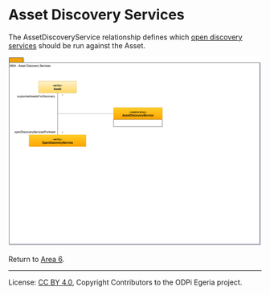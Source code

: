 <!-- SPDX-License-Identifier: CC-BY-4.0 -->
<!-- Copyright Contributors to the ODPi Egeria project. -->

# Asset Discovery Services

The AssetDiscoveryService relationship defines which
[open discovery services](../../../open-metadata-implementation/frameworks/open-discovery-framework/docs/discovery-service.md)
should be run against the Asset.

![UML](0604-Asset-Discovery-Services.png)


Return to [Area 6](Area-6-models.md).

----
License: [CC BY 4.0](https://creativecommons.org/licenses/by/4.0/),
Copyright Contributors to the ODPi Egeria project.